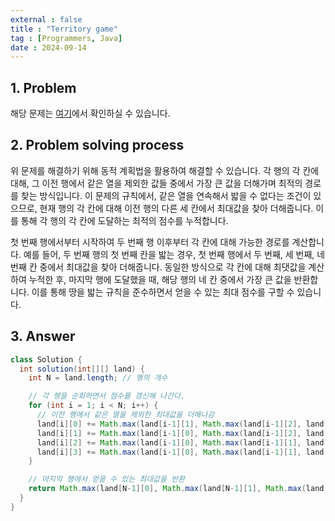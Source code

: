 ```yaml
---
external : false
title : "Territory game"
tag : [Programmers, Java]
date : 2024-09-14
---
```


## 1. Problem

해당 문제는 [여기](https://school.programmers.co.kr/learn/courses/30/lessons/12913)에서 확인하실 수 있습니다.

## 2. Problem solving process

위 문제를 해결하기 위해 동적 계획법을 활용하여 해결할 수 있습니다. 각 행의 각 칸에 대해, 그 이전 행에서 같은 열을 제외한 값들 중에서 가장 큰 값을 더해가며 최적의 경로를 찾는 방식입니다. 이 문제의 규칙에서, 같은 열을 연속해서 밟을 수 없다는 조건이 있으므로, 현재 행의 각 칸에 대해 이전 행의 다른 세 칸에서 최대값을 찾아 더해줍니다. 이를 통해 각 행의 각 칸에 도달하는 최적의 점수를 누적합니다.

첫 번째 행에서부터 시작하여 두 번째 행 이후부터 각 칸에 대해 가능한 경로를 계산합니다. 예를 들어, 두 번째 행의 첫 번째 칸을 밟는 경우, 첫 번째 행에서 두 번째, 세 번째, 네 번째 칸 중에서 최대값을 찾아 더해줍니다. 동일한 방식으로 각 칸에 대해 최댓값을 계산하여 누적한 후, 마지막 행에 도달했을 때, 해당 행의 네 칸 중에서 가장 큰 값을 반환합니다. 이를 통해 땅을 밟는 규칙을 준수하면서 얻을 수 있는 최대 점수를 구할 수 있습니다.

## 3. Answer

```java
class Solution {
  int solution(int[][] land) {
    int N = land.length; // 행의 개수

    // 각 행을 순회하면서 점수를 갱신해 나간다.
    for (int i = 1; i < N; i++) {
      // 이전 행에서 같은 열을 제외한 최대값을 더해나감
      land[i][0] += Math.max(land[i-1][1], Math.max(land[i-1][2], land[i-1][3]));
      land[i][1] += Math.max(land[i-1][0], Math.max(land[i-1][2], land[i-1][3]));
      land[i][2] += Math.max(land[i-1][0], Math.max(land[i-1][1], land[i-1][3]));
      land[i][3] += Math.max(land[i-1][0], Math.max(land[i-1][1], land[i-1][2]));
    }

    // 마지막 행에서 얻을 수 있는 최대값을 반환
    return Math.max(land[N-1][0], Math.max(land[N-1][1], Math.max(land[N-1][2], land[N-1][3])));
  }
}
```
